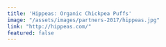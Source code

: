 ```yaml
---
title: 'Hippeas: Organic Chickpea Puffs'
image: "/assets/images/partners-2017/hippeas.jpg"
link: "http://hippeas.com/"
featured: false
---
```

